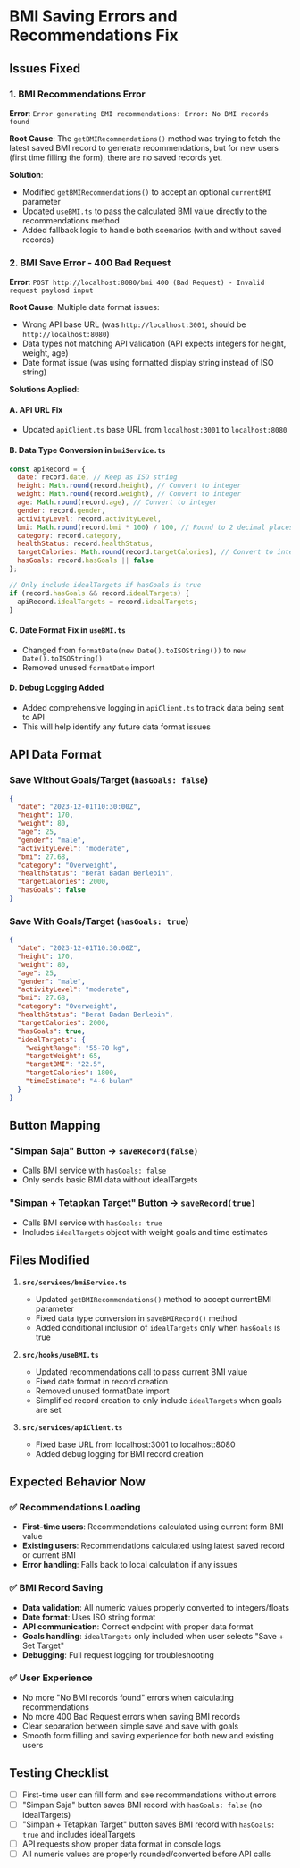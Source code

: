 # BMI Saving Errors and Recommendations Fix

## Issues Fixed

### 1. **BMI Recommendations Error** 
**Error**: `Error generating BMI recommendations: Error: No BMI records found`

**Root Cause**: The `getBMIRecommendations()` method was trying to fetch the latest saved BMI record to generate recommendations, but for new users (first time filling the form), there are no saved records yet.

**Solution**: 
- Modified `getBMIRecommendations()` to accept an optional `currentBMI` parameter
- Updated `useBMI.ts` to pass the calculated BMI value directly to the recommendations method
- Added fallback logic to handle both scenarios (with and without saved records)

### 2. **BMI Save Error - 400 Bad Request**
**Error**: `POST http://localhost:8080/bmi 400 (Bad Request) - Invalid request payload input`

**Root Cause**: Multiple data format issues:
- Wrong API base URL (was `http://localhost:3001`, should be `http://localhost:8080`)
- Data types not matching API validation (API expects integers for height, weight, age)
- Date format issue (was using formatted display string instead of ISO string)

**Solutions Applied**:

#### A. API URL Fix
- Updated `apiClient.ts` base URL from `localhost:3001` to `localhost:8080`

#### B. Data Type Conversion in `bmiService.ts`
```javascript
const apiRecord = {
  date: record.date, // Keep as ISO string
  height: Math.round(record.height), // Convert to integer
  weight: Math.round(record.weight), // Convert to integer  
  age: Math.round(record.age), // Convert to integer
  gender: record.gender,
  activityLevel: record.activityLevel,
  bmi: Math.round(record.bmi * 100) / 100, // Round to 2 decimal places
  category: record.category,
  healthStatus: record.healthStatus,
  targetCalories: Math.round(record.targetCalories), // Convert to integer
  hasGoals: record.hasGoals || false
};

// Only include idealTargets if hasGoals is true
if (record.hasGoals && record.idealTargets) {
  apiRecord.idealTargets = record.idealTargets;
}
```

#### C. Date Format Fix in `useBMI.ts`
- Changed from `formatDate(new Date().toISOString())` to `new Date().toISOString()`
- Removed unused `formatDate` import

#### D. Debug Logging Added
- Added comprehensive logging in `apiClient.ts` to track data being sent to API
- This will help identify any future data format issues

## API Data Format

### **Save Without Goals/Target** (`hasGoals: false`)
```json
{
  "date": "2023-12-01T10:30:00Z",
  "height": 170,
  "weight": 80,
  "age": 25,
  "gender": "male",
  "activityLevel": "moderate",
  "bmi": 27.68,
  "category": "Overweight",
  "healthStatus": "Berat Badan Berlebih",
  "targetCalories": 2000,
  "hasGoals": false
}
```

### **Save With Goals/Target** (`hasGoals: true`)
```json
{
  "date": "2023-12-01T10:30:00Z",
  "height": 170,
  "weight": 80,
  "age": 25,
  "gender": "male",
  "activityLevel": "moderate",
  "bmi": 27.68,
  "category": "Overweight",
  "healthStatus": "Berat Badan Berlebih",
  "targetCalories": 2000,
  "hasGoals": true,
  "idealTargets": {
    "weightRange": "55-70 kg",
    "targetWeight": 65,
    "targetBMI": "22.5",
    "targetCalories": 1800,
    "timeEstimate": "4-6 bulan"
  }
}
```

## Button Mapping

### **"Simpan Saja" Button** → `saveRecord(false)`
- Calls BMI service with `hasGoals: false`
- Only sends basic BMI data without idealTargets

### **"Simpan + Tetapkan Target" Button** → `saveRecord(true)`
- Calls BMI service with `hasGoals: true`
- Includes `idealTargets` object with weight goals and time estimates

## Files Modified

1. **`src/services/bmiService.ts`**
   - Updated `getBMIRecommendations()` method to accept currentBMI parameter
   - Fixed data type conversion in `saveBMIRecord()` method
   - Added conditional inclusion of `idealTargets` only when `hasGoals` is true

2. **`src/hooks/useBMI.ts`**
   - Updated recommendations call to pass current BMI value
   - Fixed date format in record creation
   - Removed unused formatDate import
   - Simplified record creation to only include `idealTargets` when goals are set

3. **`src/services/apiClient.ts`**
   - Fixed base URL from localhost:3001 to localhost:8080
   - Added debug logging for BMI record creation

## Expected Behavior Now

### ✅ **Recommendations Loading**
- **First-time users**: Recommendations calculated using current form BMI value
- **Existing users**: Recommendations calculated using latest saved record or current BMI
- **Error handling**: Falls back to local calculation if any issues

### ✅ **BMI Record Saving**
- **Data validation**: All numeric values properly converted to integers/floats
- **Date format**: Uses ISO string format
- **API communication**: Correct endpoint with proper data format
- **Goals handling**: `idealTargets` only included when user selects "Save + Set Target"
- **Debugging**: Full request logging for troubleshooting

### ✅ **User Experience**
- No more "No BMI records found" errors when calculating recommendations
- No more 400 Bad Request errors when saving BMI records
- Clear separation between simple save and save with goals
- Smooth form filling and saving experience for both new and existing users

## Testing Checklist

- [ ] First-time user can fill form and see recommendations without errors
- [ ] "Simpan Saja" button saves BMI record with `hasGoals: false` (no idealTargets)
- [ ] "Simpan + Tetapkan Target" button saves BMI record with `hasGoals: true` and includes idealTargets
- [ ] API requests show proper data format in console logs
- [ ] All numeric values are properly rounded/converted before API calls 